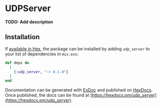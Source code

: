 # UDPServer

**TODO: Add description**

## Installation

If [available in Hex](https://hex.pm/docs/publish), the package can be installed
by adding `udp_server` to your list of dependencies in `mix.exs`:

```elixir
def deps do
  [
    {:udp_server, "~> 0.1.0"}
  ]
end
```

Documentation can be generated with [ExDoc](https://github.com/elixir-lang/ex_doc)
and published on [HexDocs](https://hexdocs.pm). Once published, the docs can
be found at [https://hexdocs.pm/udp_server](https://hexdocs.pm/udp_server).


